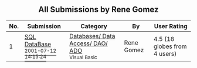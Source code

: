 ﻿<div align="center">

## All Submissions by Rene Gomez

</div>

No.  | Submission | Category | By   | User Rating
---- | ---------- | -------- | ---- | -----------
1 | [SQL DataBase<br /><sup>2001-07-12 14:15:24</sup>](https://github.com/Planet-Source-Code/rene-gomez-sql-database__1-24954) | [Databases/ Data Access/ DAO/ ADO<br /><sup>Visual Basic</sup>](../ByCategory/databases-data-access-dao-ado__1-6.md) | Rene Gomez | 4.5 (18 globes from 4 users)
